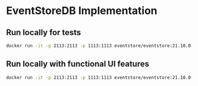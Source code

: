 
# EventStoreDB Implementation

## Run locally for tests 

```bash
docker run -it -p 2113:2113 -p 1113:1113 eventstore/eventstore:21.10.0-bionic --insecure --mem-db
```

## Run locally with functional UI features

```bash
docker run -it -p 2113:2113 -p 1113:1113 eventstore/eventstore:21.10.0-bionic --insecure --run-projections=All --enable-atom-pub-over-http=true
```
